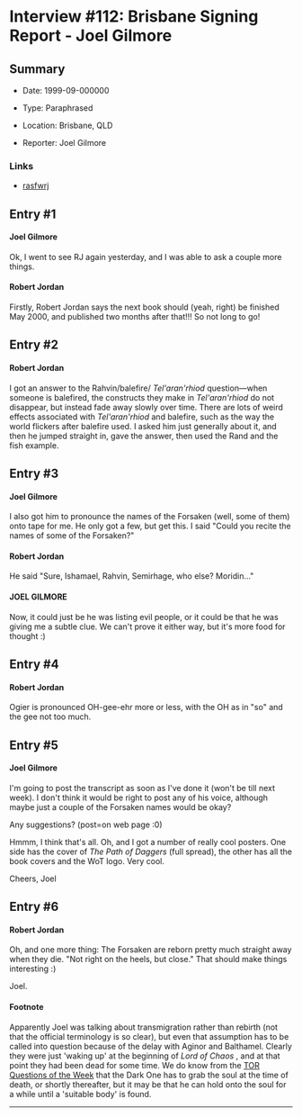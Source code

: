 # Interview #112: Brisbane Signing Report - Joel Gilmore

## Summary

- Date: 1999-09-000000

- Type: Paraphrased

- Location: Brisbane, QLD

- Reporter: Joel Gilmore

### Links

- [rasfwrj](http://groups.google.com/group/rec.arts.sf.written.robert-jordan/msg/70059f37eece008a)


## Entry #1

#### Joel Gilmore

Ok, I went to see RJ again yesterday, and I was able to ask a couple more things.

#### Robert Jordan

Firstly, Robert Jordan says the next book should (yeah, right) be finished May 2000, and published two months after that!!! So not long to go!

## Entry #2

#### Robert Jordan

I got an answer to the Rahvin/balefire/
*Tel'aran'rhiod*
question—when someone is balefired, the constructs they make in
*Tel'aran'rhiod*
do not disappear, but instead fade away slowly over time. There are lots of weird effects associated with
*Tel'aran'rhiod*
and balefire, such as the way the world flickers after balefire used. I asked him just generally about it, and then he jumped straight in, gave the answer, then used the Rand and the fish example.

## Entry #3

#### Joel Gilmore

I also got him to pronounce the names of the Forsaken (well, some of them) onto tape for me. He only got a few, but get this. I said "Could you recite the names of some of the Forsaken?"

#### Robert Jordan

He said "Sure, Ishamael, Rahvin, Semirhage, who else? Moridin..."

#### JOEL GILMORE

Now, it could just be he was listing evil people, or it could be that he was giving me a subtle clue. We can't prove it either way, but it's more food for thought :)

## Entry #4

#### Robert Jordan

Ogier is pronounced OH-gee-ehr more or less, with the OH as in "so" and the gee not too much.

## Entry #5

#### Joel Gilmore

I'm going to post the transcript as soon as I've done it (won't be till next week). I don't think it would be right to post any of his voice, although maybe just a couple of the Forsaken names would be okay?

Any suggestions? (post=on web page :0)

Hmmm, I think that's all. Oh, and I got a number of really cool posters. One side has the cover of
*The Path of Daggers*
(full spread), the other has all the book covers and the WoT logo. Very cool.

Cheers, Joel

## Entry #6

#### Robert Jordan

Oh, and one more thing: The Forsaken are reborn pretty much straight away when they die. "Not right on the heels, but close." That should make things interesting :)

Joel.

#### Footnote

Apparently Joel was talking about transmigration rather than rebirth (not that the official terminology is so clear), but even that assumption has to be called into question because of the delay with Aginor and Balthamel. Clearly they were just 'waking up' at the beginning of
*Lord of Chaos*
, and at that point they had been dead for some time. We do know from the
[TOR Questions of the Week](http://www.theoryland.com/intvmain.php?i=4#3)
that the Dark One has to grab the soul at the time of death, or shortly thereafter, but it may be that he can hold onto the soul for a while until a 'suitable body' is found.


---

